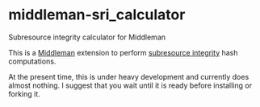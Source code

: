 # middleman-sri_calculator
Subresource integrity calculator for Middleman

This is a [Middleman](https://middlemanapp.com/) extension to perform [subresource integrity](https://developer.mozilla.org/en-US/docs/Web/Security/Subresource_Integrity) hash computations.

At the present time, this is under heavy development and currently does almost nothing. I suggest that you wait until it is ready before installing or forking it.

